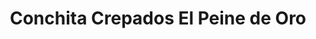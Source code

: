 ---
title: "Conchita Crepados El Peine de Oro"
url: /madrid/conchita-crepados-el-peine-de-oro/
shop: peluquería
---